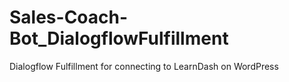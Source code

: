 # Sales-Coach-Bot_DialogflowFulfillment
 Dialogflow Fulfillment for connecting to LearnDash on WordPress
